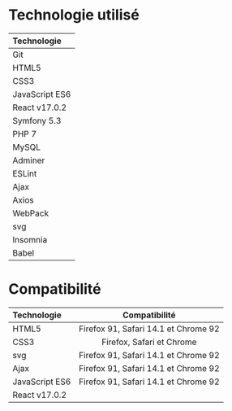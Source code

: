 # Technologie utilisé

| Technologie |
| :--------------- |
|Git|
|HTML5|
|CSS3|
|JavaScript ES6|
|React v17.0.2|
|Symfony 5.3|
| PHP 7 |
| MySQL |
| Adminer |
| ESLint |
| Ajax |
| Axios |
| WebPack |
| svg |
| Insomnia |
| Babel |

# Compatibilité

| Technologie | Compatibilité |
| :--------------- |:---------------:|
| HTML5 | Firefox 91, Safari 14.1 et Chrome 92 |
| CSS3 |  Firefox, Safari et Chrome |
| svg | Firefox 91, Safari 14.1 et Chrome 92 |
| Ajax | Firefox 91, Safari 14.1 et Chrome 92 |
| JavaScript ES6 | Firefox 91, Safari 14.1 et Chrome 92 |
| React v17.0.2|  |